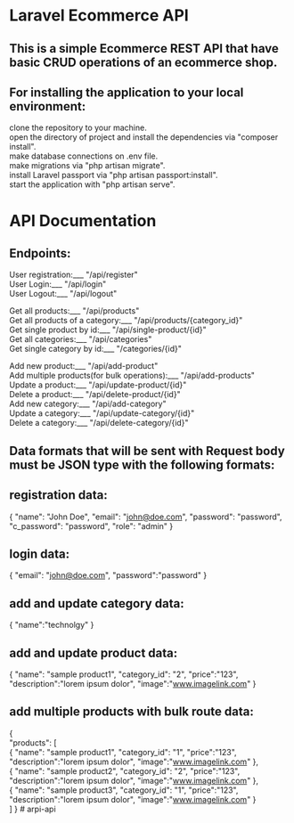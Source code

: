 # Laravel Ecommerce API 

## This is a simple Ecommerce REST API that have basic CRUD operations of an ecommerce shop. 
## For installing the application to your local environment:
 clone the repository to your machine.   
 open the directory of project and install the dependencies via "composer install".    
 make database connections on .env file.    
 make migrations via "php artisan migrate".     
 install Laravel passport via "php artisan passport:install".       
 start the application with "php artisan serve".     

# API Documentation
## Endpoints:

 User registration:___                           "/api/register"  
 User Login:___                                  "/api/login"    
 User Logout:___                                 "/api/logout"     

 Get all products:___                            "/api/products"                 
 Get all products of a category:___              "/api/products/{category_id}"      
 Get single product by id:___                    "/api/single-product/{id}"     
 Get all categories:___                          "/api/categories"    
 Get single category by id:___                   "/categories/{id}"     

 Add new product:___                             "/api/add-product"   
 Add multiple products(for bulk operations):___  "/api/add-products"    
 Update a product:___                            "/api/update-product/{id}"    
 Delete a product:___                            "/api/delete-product/{id}"     
 Add new category:___                            "/api/add-category"     
 Update a category:___                           "/api/update-category/{id}"      
 Delete a category:___                           "/api/delete-category/{id}"     

## Data formats that will be sent with Request body must be JSON type with the following formats:

## registration data:
{
    "name": "John Doe",
    "email": "john@doe.com",
    "password": "password",
    "c_password": "password",
    "role": "admin"
}

## login data:
{
    "email": "john@doe.com",
    "password":"password"
}

## add and update category data:
{
    "name":"technolgy"
}

## add and update product data:
{
    "name": "sample product1",
    "category_id": "2",
    "price":"123",
    "description":"lorem ipsum dolor",
    "image":"www.imagelink.com"
}

## add multiple products with bulk route data:
{   
   "products": [   
    {
    "name": "sample product1",
    "category_id": "1",
    "price":"123",
    "description":"lorem ipsum dolor",
    "image":"www.imagelink.com"
    },   
    {
    "name": "sample product2",
    "category_id": "2",
    "price":"123",
    "description":"lorem ipsum dolor",
    "image":"www.imagelink.com"
    },   
    {
    "name": "sample product3",
    "category_id": "1",
    "price":"123",
    "description":"lorem ipsum dolor",
    "image":"www.imagelink.com"
    }   
   ]
}
#   a r p i - a p i  
 